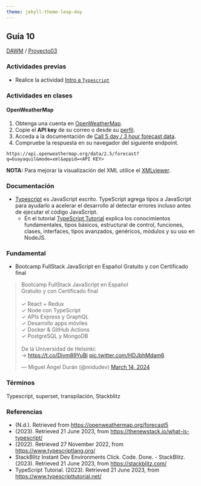 ```yaml
---
theme: jekyll-theme-leap-day
---
```


## Guía 10

[DAWM](/DAWM/) / [Proyecto03](/DAWM/proyectos/2024/proyecto03)

### Actividades previas

* Realice la actividad [Intro a `Typescript`](/DAWM/enclases/typescript) 

### Actividades en clases

#### OpenWeatherMap

1. Obtenga una cuenta en [OpenWeatherMap](https://openweathermap.org/). 
2. Copie el **API key** de su correo o desde su [perfil](https://home.openweathermap.org/api_keys).
3. Acceda a la documentación de [Call 5 day / 3 hour forecast data](https://openweathermap.org/forecast5).
4. Compruebe la respuesta en su navegador del siguiente endpoint.

```
https://api.openweathermap.org/data/2.5/forecast?q=Guayaquil&mode=xml&appid=<API KEY>
```

**NOTA:** Para mejorar la visualización del XML utilice el [XMLviewer](https://codebeautify.org/xmlviewer).


### Documentación

* [Typescript](https://www.typescriptlang.org/) es JavaScript escrito. TypeScript agrega tipos a JavaScript para ayudarlo a acelerar el desarrollo al detectar errores incluso antes de ejecutar el código JavaScript.
	+ En el tutorial [TypeScript Tutorial](https://www.typescripttutorial.net/) explica los conocimientos fundamentales, tipos básicos, estructural de control, funciones, clases, interfaces, tipos avanzados, genéricos, módulos y su uso en NodeJS.

### Fundamental

* Bootcamp FullStack JavaScript en Español Gratuito y con Certificado final

<blockquote class="twitter-tweet"><p lang="ca" dir="ltr">Bootcamp FullStack JavaScript en Español<br>Gratuito y con Certificado final<br><br>✓ React + Redux<br>✓ Node con TypeScript<br>✓ APIs Express y GraphQL<br>✓ Desarrollo apps móviles<br>✓ Docker &amp; GitHub Actions<br>✓ PostgreSQL y MongoDB<br><br>De la Universidad de Helsinki:<br>→ <a href="https://t.co/Divm89YuBi">https://t.co/Divm89YuBi</a> <a href="https://t.co/HDJbhMdam6">pic.twitter.com/HDJbhMdam6</a></p>&mdash; Miguel Ángel Durán (@midudev) <a href="https://twitter.com/midudev/status/1768301655861190958?ref_src=twsrc%5Etfw">March 14, 2024</a></blockquote> <script async src="https://platform.twitter.com/widgets.js" charset="utf-8"></script>

### Términos

Typescript, superset, transpilación, Stackblitz

### Referencias

* (N.d.). Retrieved from https://openweathermap.org/forecast5
* (2023). Retrieved 21 June 2023, from https://thenewstack.io/what-is-typescript/
* (2022). Retrieved 27 November 2022, from https://www.typescriptlang.org/
* StackBlitz Instant Dev Environments Click. Code. Done. - StackBlitz. (2023). Retrieved 21 June 2023, from https://stackblitz.com/
* TypeScript Tutorial. (2023). Retrieved 21 June 2023, from https://www.typescripttutorial.net/